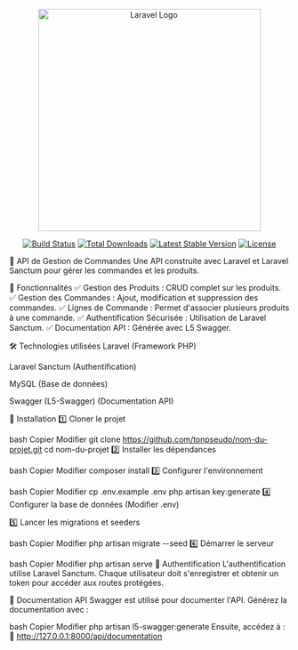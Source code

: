 <p align="center"><a href="https://laravel.com" target="_blank"><img src="https://raw.githubusercontent.com/laravel/art/master/logo-lockup/5%20SVG/2%20CMYK/1%20Full%20Color/laravel-logolockup-cmyk-red.svg" width="400" alt="Laravel Logo"></a></p> <p align="center"> <a href="https://github.com/tonpseudo/nom-du-projet/actions"><img src="https://github.com/tonpseudo/nom-du-projet/workflows/tests/badge.svg" alt="Build Status"></a> <a href="https://packagist.org/packages/laravel/framework"><img src="https://img.shields.io/packagist/dt/laravel/framework" alt="Total Downloads"></a> <a href="https://packagist.org/packages/laravel/framework"><img src="https://img.shields.io/packagist/v/laravel/framework" alt="Latest Stable Version"></a> <a href="https://packagist.org/packages/laravel/framework"><img src="https://img.shields.io/packagist/l/laravel/framework" alt="License"></a> </p>
🛒 API de Gestion de Commandes
Une API construite avec Laravel et Laravel Sanctum pour gérer les commandes et les produits.

🚀 Fonctionnalités
✅ Gestion des Produits : CRUD complet sur les produits.
✅ Gestion des Commandes : Ajout, modification et suppression des commandes.
✅ Lignes de Commande : Permet d'associer plusieurs produits à une commande.
✅ Authentification Sécurisée : Utilisation de Laravel Sanctum.
✅ Documentation API : Générée avec L5 Swagger.

🛠 Technologies utilisées
Laravel (Framework PHP)

Laravel Sanctum (Authentification)

MySQL (Base de données)

Swagger (L5-Swagger) (Documentation API)

📌 Installation
1️⃣ Cloner le projet

bash
Copier
Modifier
git clone https://github.com/tonpseudo/nom-du-projet.git
cd nom-du-projet
2️⃣ Installer les dépendances

bash
Copier
Modifier
composer install
3️⃣ Configurer l'environnement

bash
Copier
Modifier
cp .env.example .env
php artisan key:generate
4️⃣ Configurer la base de données (Modifier .env)

5️⃣ Lancer les migrations et seeders

bash
Copier
Modifier
php artisan migrate --seed
6️⃣ Démarrer le serveur

bash
Copier
Modifier
php artisan serve
🔑 Authentification
L'authentification utilise Laravel Sanctum.
Chaque utilisateur doit s'enregistrer et obtenir un token pour accéder aux routes protégées.

📜 Documentation API
Swagger est utilisé pour documenter l'API.
Générez la documentation avec :

bash
Copier
Modifier
php artisan l5-swagger:generate
Ensuite, accédez à :
📌 http://127.0.0.1:8000/api/documentation
